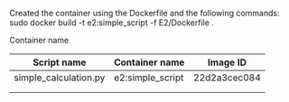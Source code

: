 

Created the container using the Dockerfile and the following commands:
sudo docker build -t e2:simple_script -f E2/Dockerfile . 


Container name 

| Script name | Container name | Image ID |
|---|---|---|
| simple_calculation.py  | e2:simple_script  | 22d2a3cec084 |
|   |   |
|   |   |